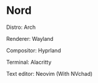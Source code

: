 # Nord

Distro: Arch

Renderer: Wayland

Compositor: Hyprland

Terminal: Alacritty

Text editor: Neovim (With NVchad)

